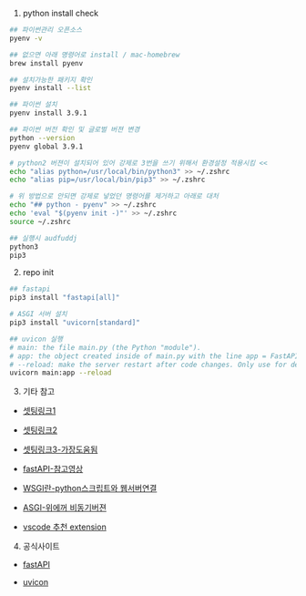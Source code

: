 1. python install check

``` bash
## 파이썬관리 오픈소스
pyenv -v

## 없으면 아래 명령어로 install / mac-homebrew
brew install pyenv

## 설치가능한 패키지 확인
pyenv install --list

## 파이썬 설치
pyenv install 3.9.1

## 파이썬 버전 확인 및 글로벌 버젼 변경
python --version
pyenv global 3.9.1

# python2 버젼이 설치되어 있어 강제로 3번을 쓰기 위해서 환경설정 적용시킴 <<
echo "alias python=/usr/local/bin/python3" >> ~/.zshrc
echo "alias pip=/usr/local/bin/pip3" >> ~/.zshrc

# 위 방법으로 안되면 강제로 넣었던 명령어를 제거하고 아래로 대처
echo "## python - pyenv" >> ~/.zshrc
echo 'eval "$(pyenv init -)"' >> ~/.zshrc
source ~/.zshrc

## 실행시 audfuddj
python3 
pip3

```

2. repo init

```bash
## fastapi
pip3 install "fastapi[all]"

# ASGI 서버 설치
pip3 install "uvicorn[standard]"

## uvicon 실행
# main: the file main.py (the Python "module").
# app: the object created inside of main.py with the line app = FastAPI().
# --reload: make the server restart after code changes. Only use for development.
uvicorn main:app --reload


```


3. 기타 참고

- [셋팅링크1](https://zarazio.tistory.com/11)

- [셋팅링크2](https://www.daleseo.com/python-pyenv/)

- [셋팅링크3-가장도움됨](https://github.com/pyenv/pyenv/issues/849)

- [fastAPI-참고영상](https://www.youtube.com/watch?v=5A67mQ2Pt9s)

- [WSGI란-python스크립트와 웹서버연결](https://yeowool0217.tistory.com/662)

- [ASGI-위에꺼 비동기버젼](https://wookkl.tistory.com/45)

- [vscode 추천 extension](https://inpa.tistory.com/entry/VS-Code-%E2%8F%B1%EF%B8%8F-%EC%BD%94%EB%94%A9%EC%97%90-%EC%9C%A0%EC%9A%A9%ED%95%9C-%EB%8F%84%EA%B5%AC-%EC%B6%94%EC%B2%9C)

4. 공식사이트

- [fastAPI](https://fastapi.tiangolo.com/)

- [uvicon](http://www.uvicorn.org/)